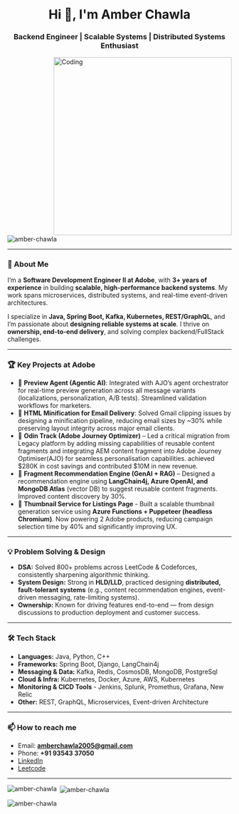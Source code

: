 <!--
**amber-chawla/amber-chawla** is a ✨ _special_ ✨ repository because its `README.md` (this file) appears on your GitHub profile.

Here are some ideas to get you started:

- 🔭 I’m currently working on ...
- 🌱 I’m currently learning ...
- 👯 I’m looking to collaborate on ...
- 🤔 I’m looking for help with ...
- 💬 Ask me about ...
- 📫 How to reach me: ...
- 😄 Pronouns: ...
- ⚡ Fun fact: ...
-->

<h1 align="center">Hi 👋, I'm Amber Chawla</h1>
<h3 align="center">Backend Engineer | Scalable Systems | Distributed Systems Enthusiast</h3>
<img align="right" alt="Coding" width="400" src="https://www.lambdatest.com/resources/images/news24.gif" />

<p align="left"> <img src="https://komarev.com/ghpvc/?username=amber-chawla&label=Profile%20views&color=0e75b6&style=flat" alt="amber-chawla" /> </p>

---

### 🚀 About Me  
I’m a **Software Development Engineer II at Adobe**, with **3+ years of experience** in building **scalable, high-performance backend systems**. My work spans microservices, distributed systems, and real-time event-driven architectures.  

I specialize in **Java, Spring Boot, Kafka, Kubernetes, REST/GraphQL**, and I’m passionate about **designing reliable systems at scale**. I thrive on **ownership, end-to-end delivery**, and solving complex backend/FullStack challenges.  

---

### 🏆 Key Projects at Adobe  
- 🔹 **Preview Agent (Agentic AI)**: Integrated with AJO’s agent orchestrator for real-time preview generation across all message variants (localizations, personalization, A/B tests). Streamlined validation workflows for marketers.
- 🔹 **HTML Minification for Email Delivery**: Solved Gmail clipping issues by designing a minification pipeline, reducing email sizes by ~30% while preserving layout integrity across major email clients.
- 🔹 **Odin Track (Adobe Journey Optimizer)** – Led a critical migration from Legacy platform by adding missing capabilities of reusable content fragments and
integrating AEM content fragment into Adobe Journey Optimiser(AJO) for seamless personalisation capabilities. achieved $280K in cost savings and contributed $10M in new revenue.
- 🔹 **Fragment Recommendation Engine (GenAI + RAG)** – Designed a recommendation engine using **LangChain4j, Azure OpenAI, and MongoDB Atlas** (vector DB) to suggest reusable content fragments. Improved content discovery by 30%.    
- 🔹 **Thumbnail Service for Listings Page** - Built a scalable thumbnail generation service using **Azure Functions + Puppeteer (headless Chromium)**. Now powering 2 Adobe products, reducing campaign selection time by 40% and significantly improving UX.

---

### 💡 Problem Solving & Design  
- **DSA:** Solved 800+ problems across LeetCode & Codeforces, consistently sharpening algorithmic thinking.  
- **System Design:** Strong in **HLD/LLD**, practiced designing **distributed, fault-tolerant systems** (e.g., content recommendation engines, event-driven messaging, rate-limiting systems).  
- **Ownership:** Known for driving features end-to-end — from design discussions to production deployment and customer success.  

---

### 🛠️ Tech Stack  
- **Languages:** Java, Python, C++
- **Frameworks:** Spring Boot, Django, LangChain4j 
- **Messaging & Data:** Kafka, Redis, CosmosDB, MongoDB, PostgreSql
- **Cloud & Infra:** Kubernetes, Docker, Azure, AWS, Kubernetes
- **Monitoring & CICD Tools** - Jenkins, Splunk, Promethus, Grafana, New Relic
- **Other:** REST, GraphQL, Microservices, Event-driven Architecture 
---

### 📫 How to reach me  
- Email: **amberchawla2005@gmail.com**  
- Phone: **+91 93543 37050**  
- [LinkedIn](https://www.linkedin.com/in/amber-chawla)
- [Leetcode](https://leetcode.com/u/pyschichuman/)  
---

<p><img align="left" src="https://github-readme-stats.vercel.app/api/top-langs?username=amber-chawla&show_icons=true&locale=en&layout=compact" alt="amber-chawla" /></p>  

<p>&nbsp;<img align="center" src="https://github-readme-stats.vercel.app/api?username=amber-chawla&show_icons=true&theme=dark&locale=en" alt="amber-chawla" /></p>  

<p><img align="center" src="https://github-readme-streak-stats.herokuapp.com/?user=amber-chawla&" alt="amber-chawla" /></p>  

